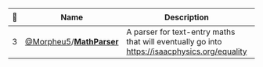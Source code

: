 |:star2: | Name | Description | 🌍|
|---|---|---|---|
|3|[@Morpheu5](https://github.com/Morpheu5)/[**MathParser**](https://github.com/Morpheu5/MathParser)|A parser for text-entry maths that will eventually go into https://isaacphysics.org/equality||

